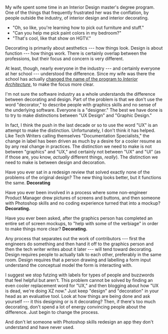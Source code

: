 <!--
.. title: Designing vs. Decorating
.. slug: designing-vs-decorating
.. date: 2017-02-06 05:41:06 UTC-08:00
.. tags:
.. category:
.. link:
.. description:
.. type: text
-->

My wife spent some time in an Interior Design master's degree program. One of the things that frequently frustrated her was the conflation, by people outside the industry, of interior design and interior decorating.

 - "Oh, so like, you're learning how to pick out furniture and stuff."
 - "Can you help me pick paint colors in my bedroom?"
 - "That's cool, like that show on HGTV."

Decorating is primarily about aesthetics --- how things look. Design is about function --- how things work. There is certainly overlap between the professions, but their focus and concern is very different.

At least, though, nearly everyone in the industry --- and certainly everyone at her school --- understood the difference. Since my wife was there the school has actually [changed the name of the program to _Interior Architecture_](http://the-bac.edu/academics/school-of-interior-architecture), to make the focus more clear.

I'm not sure the software industry as a whole understands the difference between decorating and design. Part of the problem is that we don't use the word "decorator," to describe people with graphics skills and no sense of the underlying software. Everyone is a "designer." The best we have done is to try to make distinctions between "UX Design" and "Graphic Design."

In fact, I think the push in the last decade or so to use the word "UX" is an attempt to make the distinction. Unfortunately, I don't think it has helped. Like Tech Writers calling themselves "Documentation Specialists," the change in label has been driven as much by a desire for a cooler resume as by any real change in practices. The distinction we need to make is not between "graphics" and "UX," and certainly not between "UX" and "UI" (as if those are, you know, _actually_ different things, _really_). The distinction we need to make is between design and decoration.

Have you ever sat in a redesign review that solved exactly none of the problems of the original design? The new thing looks better, but it functions the same. **Decorating**

Have you ever been involved in a process where some non-engineer Product Manager drew pictures of screens and buttons, and then someone with Photoshop skills and no coding experience turned that into a mockup? **Decorating.**

Have you ever been asked, after the graphics person has completed an entire set of screen mockups, to "help with some of the verbiage" in order to make things more clear? **Decorating.**

Any process that separates out the work of contributors --- first the engineers do something and then hand it off to the graphics person and then the tech writer writes about it later --- will tend toward decorating. Design requires people to actually talk to each other, preferably in the same room. Design requires that a person drawing and labelling a form input understand the conceptual model the form is interacting with.

I suggest we stop futzing with labels for types of people and buzzwords that feel helpful but aren't. This problem cannot be solved by finding an even cooler replacement word for "UX," and then blogging about how "UX is dead, we're doing XZ now." Just keep "design" and "decoration" in your head as an evaluative tool. Look at how things are being done and ask yourself --- it this designing or is it decorating? Then, if there's too much decorating, don't spend a lot of energy convincing people about the difference. Just begin to change the process.

And don't let someone with Photoshop skills redesign an app they don't understand and have never used.
